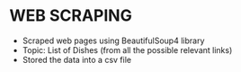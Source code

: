 # WEB SCRAPING

* Scraped web pages using BeautifulSoup4 library
* Topic: List of Dishes (from all the possible relevant links)
* Stored the data into a csv file